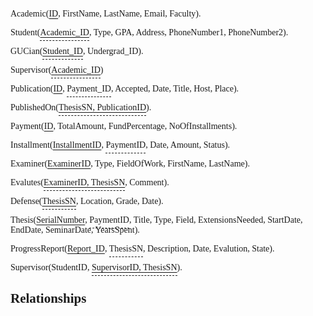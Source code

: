 Academic(<span class="primary">ID</span>, FirstName, LastName, Email, Faculty).

Student(<span class="foreign primary">Academic_ID</span>, Type, GPA, Address, PhoneNumber1, PhoneNumber2).

GUCian(<span class="foreign primary">Student_ID</span>, Undergrad_ID).

Supervisor(<span class="foreign primary">Academic_ID</span>)

Publication(<span class="primary">ID</span>, <span class="foreign">Payment_ID</span>, Accepted, Date, Title, Host, Place).

PublishedOn(<span class="foreign primary">ThesisSN, PublicationID</span>).

Payment(<span class="primary">ID</span>, TotalAmount, FundPercentage, NoOfInstallments).

Installment(<span class="primary">InstallmentID</span>, <span class="foreign">PaymentID</span>, Date, Amount, Status).

Examiner(<span class="primary">ExaminerID</span>, Type, FieldOfWork, FirstName, LastName).

Evalutes(<span class="foreign primary">ExaminerID, ThesisSN</span>, Comment).

Defense(<span class="primary foreign">ThesisSN</span>, Location, Grade, Date).

Thesis(<span class="primary">SerialNumber</span>, <span class="foreign">PaymentID</span>, Title, Type, Field, ExtensionsNeeded, StartDate, EndDate, SeminarDate, YearsSpent).

ProgressReport(<span class="primary">Report_ID</span>, <span class="foreign">ThesisSN</span>, Description, Date, Evalution, State).

Supervisor(StudentID, <span class="foreign primary">SupervisorID, ThesisSN</span>).

## Relationships


<style>

    * {
        font-family: 'Muli';
        text-underline-offset: 3px;
    }

    .foreign {
        border-bottom: 1px dashed;
        padding-bottom: 5px;
    }

    .primary {
        text-decoration: underline;
    }


</style>